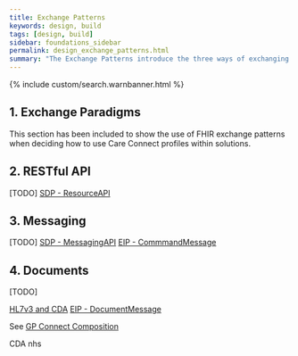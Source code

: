 ```yaml
---
title: Exchange Patterns
keywords: design, build
tags: [design, build]
sidebar: foundations_sidebar
permalink: design_exchange_patterns.html
summary: "The Exchange Patterns introduce the three ways of exchanging FHIR Resources using RESTful API, messaging and documents."
---
```


{% include custom/search.warnbanner.html %}

## 1. Exchange Paradigms ##

This section has been included to show the use of FHIR exchange patterns when deciding how to use Care Connect profiles within solutions.

## 2. RESTful API

[TODO] [SDP - ResourceAPI](http://www.servicedesignpatterns.com/WebServiceAPIStyles/ResourceAPI)

## 3. Messaging ##

[TODO]
[SDP - MessagingAPI](http://www.servicedesignpatterns.com/WebServiceAPIStyles/MessageAPI)
[EIP - CommmandMessage](http://www.enterpriseintegrationpatterns.com/patterns/messaging/CommandMessage.html)

## 4. Documents ##

[TODO]

[HL7v3 and CDA](https://developer.nhs.uk/library/interoperability/itk-payloads-hl7v3-and-cda/)
[EIP - DocumentMessage](http://www.enterpriseintegrationpatterns.com/patterns/messaging/DocumentMessage.html)

See [GP Connect Composition](https://data.developer.nhs.uk/fhir/candidaterelease-170816-getrecord/Profile.GetRecordQueryResponse-HTMLView/gpconnect-carerecord-composition-1.html)

CDA
nhs
